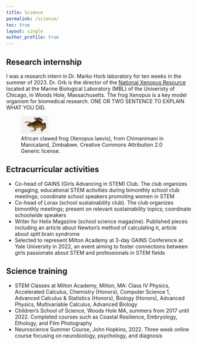 ```yaml
---
title: Science
permalink: /science/
toc: true
layout: single
author_profile: true
---
```


## Research internship

I was a research intern in Dr. Marko Horb laboratory for ten weeks in the summer of 2023. Dr. Orb is the director of the [National Xenopus Resource] located at the Marine Biological Laboratory (MBL) of the Univeristy of Chicago, in Woods Hole, Massachusetts. The frog Xenopus is a key model organism for biomedical research.  ONE OR TWO SENTENCE TO EXPLAIN WHAT YOU DID.

<figure>
  <img src="/img/xenopus.jpeg" alt="Alt Text" height="50" />
 <figcaption>African clawed frog (Xenopus laevis), from Chimanimani in Manicaland, Zimbabwe. Creative Commons Attribution 2.0 Generic license.</figcaption>
</figure>

## Ectracurricular activities 
- Co-head of GAINS (Girls Advancing in STEM) Club. The club organizes engaging, educational STEM activities during bimonthly school club meetings; coordinate school speakers promoting women in STEM
- Co-head of Lorax (school sustainability club). The club organizes bimonthly meetings; present on relevant sustainability topics; coordinate schoolwide speakers
- Writer for Helix Magazine (school science magazine). Published pieces including an article about Newton’s method of calculating π, article about split brain syndrome
- Selected to represent Milton Academy at 3-day GAINS Conference at Yale University in 2022, an event aiming to foster connections between girls passionate about STEM and professionals in STEM fields

## Science training
- STEM Classes at Milton Academy, Milton, MA: Class IV Physics, Accelerated Calculus, Chemistry (Honors), Computer Science 1, Advanced Calculus & Statistics (Honors), Biology (Honors), Advanced Physics, Multivariable Calculus, Advanced Biology 
- Children’s School of Science, Woods Hole MA, summers from 2017 until 2022. Completed courses such as Coastal Resilience, Embryology, Ethology, and Film Photography
-  Neuroscience Summer Course, John Hopkins, 2022. Three week online course focusing on neurobiology, psychology, and diagnosis


<!-- Links -->

[National Xenopus Resource]: https://www.mbl.edu/research/resources-research-facilities/national-xenopus-resource